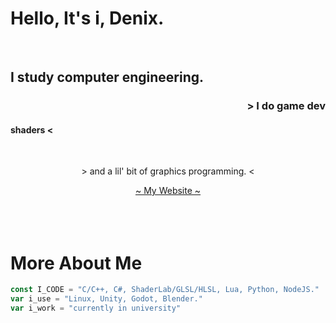 # Hello, It's i, Denix.

<br>
<h2 align="left"> I study computer engineering.</h2>
<h3 align="right"> > I do game dev</h3> 
<h4>shaders < </h4> 
<br>
<p align="center"> > and a lil' bit of graphics programming. < </p>
<div align="center"><a href="https://denixsucks.github.io"> ~ My Website ~</a>
</div>
<br>
<br>
<br>

# More About Me

```javascript
const I_CODE = "C/C++, C#, ShaderLab/GLSL/HLSL, Lua, Python, NodeJS."
var i_use = "Linux, Unity, Godot, Blender."
var i_work = "currently in university"
```
